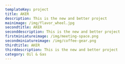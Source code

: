 ```yaml
---
templateKey: project
title: AKER
description: This is the new and better project
mainimage: /img/flavor_wheel.jpg
secondtitle: AKER
seconddescription: This is the new and better project
firstminiatureimage: /img/meeting-space.png
secondminiatureimage: /img/coffee-gear.png
thirdtitle: AKER
thirddescription: This is the new and better project
category: Oil & Gas
---
```


